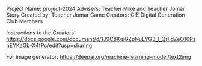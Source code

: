 Project Name: project-2024
Advisers: Teacher Mike and Teacher Jomar
Story Created by: Teacher Jomar
Game Creators: CIE Digital Generation Club Members

Instructions to the Creators:
https://docs.google.com/document/d/1J9C8KqjGZpNuLYG3_1_QrFdZeO16PsnEYKaGb-X4fPc/edit?usp=sharing

For image generator:
https://deepai.org/machine-learning-model/text2img
